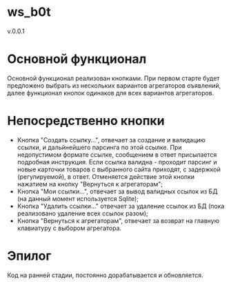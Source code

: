 # ws_b0t
v.0.0.1
#  Основной функционал
Основной функционал реализован кнопками. При первом старте будет предложено выбрать из нескольких вариантов агрегаторов оъявлений, далее функционал кнопок одинаков для всех вариантов агрегаторов.
# Непосредственно кнопки
- Кнопка "Создать ссылку...", отвечает за создание и валидацию ссылки, и дальйнейшего парсинга по этой ссылке. При недопустимом формате ссылке, сообщением в ответ присылается подробная инструкция. Если ссылка валидна - проходит парсинг и новые карточки товаров с выбранного сайта приходят, с задержкой (регулируемой), в ответ. Отменяется действие этой кнопки нажатием на кнопку "Вернуться к агрегаторам";
- Кнопка "Мои ссылки...", отвечает за вывод валидных ссылок из БД (на данный момент используется  Sqlite);
- Кнопка "Удалить ссылки..." отвечает за удаление ссылок из БД (пока реализовано удаление всех ссылок разом);
- Кнопка "Вернуться к агрегаторам", отвечает за возврат на главную клавиатуру с выбором агрегатора.

# Эпилог
Код на ранней стадии, постоянно дорабатывается и обновляется.
